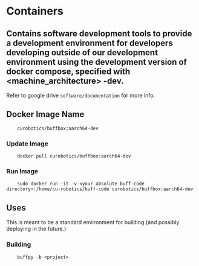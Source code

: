 # Containers
## Contains software development tools to provide a development environment for developers developing outside of our development environment using the development version of docker compose, specified with \<machine_architecture\> -dev.

Refer to google drive `software/documentation` for more info.

## Docker Image Name
        curobotics/buffbox:aarch64-dev
### Update Image
        docker pull curobotics/buffbox:aarch64-dev
### Run Image
        sudo docker run -it -v <your absolute buff-code directory>:/home/cu-robotics/buff-code curobotics/buffbox:aarch64-dev

## Uses
This is meant to be a standard environment for building (and possibly deploying in the future.)
### Building
        buffpy -b <project>
